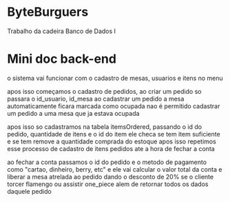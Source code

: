 # ByteBurguers
Trabalho da cadeira Banco de Dados I

# Mini doc back-end
o sistema vai funcionar com o cadastro de mesas, usuarios e itens no menu

apos isso começamos o cadastro de pedidos, ao criar um pedido so passara o id_usuario, id_mesa
ao cadastrar um pedido a mesa automaticamente ficara marcada como ocupada 
nao é permitido cadastrar um pedido a uma mesa que ja estava ocupada

apos isso so cadastramos na tabela itemsOrdered, passando o id do pedido, quantidade de itens e o id do item
ele checa se tem item suficiente e se tem remove a quantidade comprada do estoque
apos isso repetimos esse processo de cadastro de itens pedidos ate a hora de fechar a conta

ao fechar a conta passamos o id do pedido e o metodo de pagamento como "cartao, dinheiro, berry, etc" e ele vai calcular o valor total da conta e liberar a mesa atrelada ao pedido
dando o desconto de 20% se o cliente torcer flamengo ou assistir one_piece
alem de retornar todos os dados daquele pedido